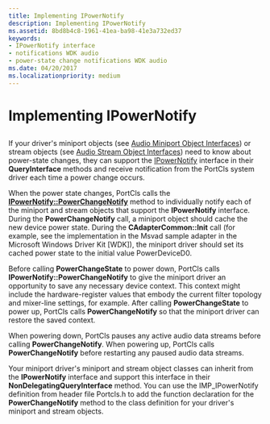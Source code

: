 ```yaml
---
title: Implementing IPowerNotify
description: Implementing IPowerNotify
ms.assetid: 8bd8b4c8-1961-41ea-ba98-41e3a732ed37
keywords:
- IPowerNotify interface
- notifications WDK audio
- power-state change notifications WDK audio
ms.date: 04/20/2017
ms.localizationpriority: medium
---
```


# Implementing IPowerNotify


## <span id="implementing_ipowernotify"></span><span id="IMPLEMENTING_IPOWERNOTIFY"></span>


If your driver's miniport objects (see [Audio Miniport Object Interfaces](https://docs.microsoft.com/windows-hardware/drivers/audio/audio-miniport-object-interfaces)) or stream objects (see [Audio Stream Object Interfaces](https://docs.microsoft.com/windows-hardware/drivers/audio/audio-stream-object-interfaces)) need to know about power-state changes, they can support the [IPowerNotify](https://docs.microsoft.com/windows-hardware/drivers/ddi/content/portcls/nn-portcls-ipowernotify) interface in their **QueryInterface** methods and receive notification from the PortCls system driver each time a power change occurs.

When the power state changes, PortCls calls the [**IPowerNotify::PowerChangeNotify**](https://docs.microsoft.com/windows-hardware/drivers/ddi/content/portcls/nf-portcls-ipowernotify-powerchangenotify) method to individually notify each of the miniport and stream objects that support the **IPowerNotify** interface. During the **PowerChangeNotify** call, a miniport object should cache the new device power state. During the **CAdapterCommon::Init** call (for example, see the implementation in the Msvad sample adapter in the Microsoft Windows Driver Kit \[WDK\]), the miniport driver should set its cached power state to the initial value PowerDeviceD0.

Before calling **PowerChangeState** to power down, PortCls calls **IPowerNotify::PowerChangeNotify** to give the miniport driver an opportunity to save any necessary device context. This context might include the hardware-register values that embody the current filter topology and mixer-line settings, for example. After calling **PowerChangeState** to power up, PortCls calls **PowerChangeNotify** so that the miniport driver can restore the saved context.

When powering down, PortCls pauses any active audio data streams before calling **PowerChangeNotify**. When powering up, PortCls calls **PowerChangeNotify** before restarting any paused audio data streams.

Your miniport driver's miniport and stream object classes can inherit from the **IPowerNotify** interface and support this interface in their **NonDelegatingQueryInterface** method. You can use the IMP\_IPowerNotify definition from header file Portcls.h to add the function declaration for the **PowerChangeNotify** method to the class definition for your driver's miniport and stream objects.

 

 




